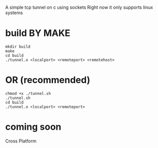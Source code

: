 A simple tcp tunnel on c using sockets 
Right now it only supports linux systems

# build BY MAKE
    
``` 
mkdir build 
make 
cd build 
./tunnel.o <localport> <remoteport> <remotehost>
```
# OR (recommended)

``` 
chmod +x ./tunnel.sh
./tunnel.sh 
cd build 
./tunnel.o <localport> <remoteport>
``` 

# coming soon
Cross Platform
 